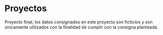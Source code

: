 # Proyectos
Proyecto final, los datos consignados en este proyecto son ficticios y son únicamente utilizados con la finalidad de cumplir con la consigna planteada.

